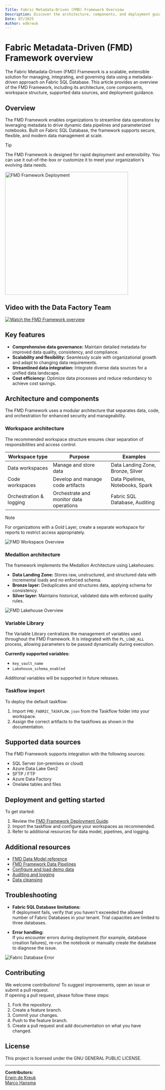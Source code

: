 ```yaml
---
Title: Fabric Metadata-Driven (FMD) Framework Overview
Description: Discover the architecture, components, and deployment guidance for the Fabric Metadata-Driven (FMD) Framework on Fabric SQL Database.
Date: 07/2025
Author: edkreuk
---
```


# Fabric Metadata-Driven (FMD) Framework overview

The Fabric Metadata-Driven (FMD) Framework is a scalable, extensible solution for managing, integrating, and governing data using a metadata-driven approach on Fabric SQL Database. This article provides an overview of the FMD Framework, including its architecture, core components, workspace structure, supported data sources, and deployment guidance.

## Overview

The FMD Framework enables organizations to streamline data operations by leveraging metadata to drive dynamic data pipelines and parameterized notebooks. Built on Fabric SQL Database, the framework supports secure, flexible, and modern data management at scale.

> [!TIP]
> The FMD Framework is designed for rapid deployment and extensibility. You can use it out-of-the-box or customize it to meet your organization's evolving data needs.


<img src="./Images/FMD_FRAMEWORK.jpeg" alt="FMD Framework Deployment" width="400"/> 

## Video with the Data Factory Team

[![Watch the FMD Framework overview](https://img.youtube.com/vi/UzqSFajSvtY/0.jpg)](https://www.youtube.com/watch?v=UzqSFajSvtY&t=829s)
## Key features

- **Comprehensive data governance:** Maintain detailed metadata for improved data quality, consistency, and compliance.
- **Scalability and flexibility:** Seamlessly scale with organizational growth and adapt to changing data requirements.
- **Streamlined data integration:** Integrate diverse data sources for a unified data landscape.
- **Cost efficiency:** Optimize data processes and reduce redundancy to achieve cost savings.

## Architecture and components

The FMD Framework uses a modular architecture that separates data, code, and orchestration for enhanced security and manageability.

### Workspace architecture

The recommended workspace structure ensures clear separation of responsibilities and access control.

| Workspace type              | Purpose                                      | Examples                        |
|-----------------------------|----------------------------------------------|----------------------------------|
| Data workspaces             | Manage and store data                        | Data Landing Zone, Bronze, Silver|
| Code workspaces             | Develop and manage code artifacts            | Data Pipelines, Notebooks, Spark |
| Orchestration & logging     | Orchestrate and monitor data operations      | Fabric SQL Database, Auditing    |

> [!NOTE]
> For organizations with a Gold Layer, create a separate workspace for reports to restrict access appropriately.

![FMD Workspace Overview](./Images/FMD_WORKSPACE_OVERVIEW.png)

### Medallion architecture

The framework implements the Medallion Architecture using Lakehouses:

- **Data Landing Zone:** Stores raw, unstructured, and structured data with incremental loads and no enforced schema.
- **Bronze layer:** Deduplicates and structures data, applying schema for consistency.
- **Silver layer:** Maintains historical, validated data with enforced quality rules.

![FMD Lakehouse Overview](./Images/FMD_LAKEHOUSE_OVERVIEW.png)

### Variable Library

The Variable Library centralizes the management of variables used throughout the FMD Framework. It is integrated with the `PL_LOAD_ALL` process, allowing parameters to be passed dynamically during execution.

**Currently supported variables:**
- `key_vault_name`
- `Lakehouse_schema_enabled`

Additional variables will be supported in future releases.

### Taskflow import

To deploy the default taskflow:

1. Import `FMD_FABRIC_TASKFLOW.json` from the Taskflow folder into your workspace.
2. Assign the correct artifacts to the taskflows as shown in the documentation.

## Supported data sources

The FMD Framework supports integration with the following sources:

- SQL Server (on-premises or cloud)
- Azure Data Lake Gen2
- SFTP / FTP
- Azure Data Factory
- Onelake tables and files

## Deployment and getting started

To get started:

1. Review the [FMD Framework Deployment Guide](./FMD_FRAMEWORK_DEPLOYMENT.md).
2. Import the taskflow and configure your workspaces as recommended.
3. Refer to additional resources for data model, pipelines, and logging.

## Additional resources

- [FMD Data Model reference](./FMD_DATA_MODEL.md)
- [FMD Framework Data Pipelines](./FMD_DATA_PIPELINES.md)
- [Configure and load demo data](./FMD_LOAD_BULK_DATA.md)
- [Auditing and logging](./FMD_DATA_LOGGING.md)
- [Data cleansing](./FMD_DATA_CLEANSING.md)

## Troubleshooting

- **Fabric SQL Database limitations:**  
  If deployment fails, verify that you haven't exceeded the allowed number of Fabric Databases in your tenant. Trial capacities are limited to three databases.

- **Error handling:**  
  If you encounter errors during deployment (for example, database creation failures), re-run the notebook or manually create the database to diagnose the issue.

![Fabric Database Error](./Images/FMD_DATABASE_ERROR.png)

## Contributing

We welcome contributions! To suggest improvements, open an issue or submit a pull request.  
If opening a pull request, please follow these steps:

1. Fork the repository.
2. Create a feature branch.
3. Commit your changes.
4. Push to the feature branch.
5. Create a pull request and add documentation on what you have changed.

## License

This project is licensed under the GNU GENERAL PUBLIC LICENSE.

---

**Contributors:**  
[Erwin de Kreuk](https://www.linkedin.com/in/erwindekreuk/)  
[Marco Hansma](https://www.linkedin.com/in/marcohansma/)